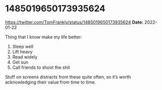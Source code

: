 # 1485019650173935624
https://twitter.com/TomFrankly/status/1485019650173935624
**Date:** 2022-01-22

Thing that I know make my life better:

1. Sleep well
2. Lift heavy
3. Read widely
4. Get sun
5. Call friends to shoot the shit

Stuff on screens distracts from these quite often, so it’s worth acknowledging their value from time to time.
